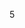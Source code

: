 <!--
 * @Description: 
 * @Author: v833
 * @Date: 2022-08-13 15:40:59
 * @LastEditors: v833
 * @LastEditTime: 2022-08-13 15:41:02
-->
5